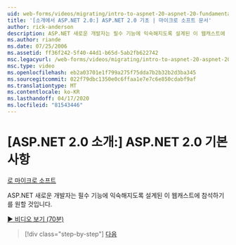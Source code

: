 ```yaml
---
uid: web-forms/videos/migrating/intro-to-aspnet-20-aspnet-20-fundamentals
title: '[소개에서 ASP.NET 2.0:] ASP.NET 2.0 기초 | 마이크로 소프트 문서'
author: rick-anderson
description: ASP.NET 새로운 개발자는 필수 기능에 익숙해지도록 설계된 이 웹캐스트에 참석하기를 원할 것입니다.
ms.author: riande
ms.date: 07/25/2006
ms.assetid: ff36f242-5f40-44d1-b65d-5ab2fb622742
msc.legacyurl: /web-forms/videos/migrating/intro-to-aspnet-20-aspnet-20-fundamentals
msc.type: video
ms.openlocfilehash: eb2a03701e1f799a275f75dda7b2b32b2d3ba345
ms.sourcegitcommit: 022f79dbc1350e0c6ffaa1e7e7c6e850cdabf9af
ms.translationtype: MT
ms.contentlocale: ko-KR
ms.lasthandoff: 04/17/2020
ms.locfileid: "81543446"
---
```

# <a name="intro-to-aspnet-20-aspnet-20-fundamentals"></a>[ASP.NET 2.0 소개:] ASP.NET 2.0 기본 사항

[로 마이크로 소프트](https://github.com/microsoft)

ASP.NET 새로운 개발자는 필수 기능에 익숙해지도록 설계된 이 웹캐스트에 참석하기를 원할 것입니다.

[&#9654; 비디오 보기 (70분)](https://channel9.msdn.com/Blogs/ASP-NET-Site-Videos/intro-to-aspnet-20-aspnet-20-fundamentals)

> [!div class="step-by-step"]
> [다음](intro-to-aspnet-20-user-interface-elements.md)
